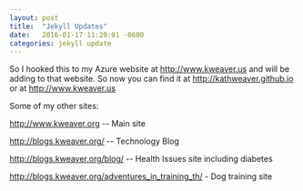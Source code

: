 ```yaml
---
layout: post
title:  "Jekyll Updates"
date:   2016-01-17 11:20:01 -0600
categories: jekyll update
---
```


So I hooked this to my Azure website at http://www.kweaver.us and will be adding to that website.  So now you can find it at http://kathweaver.github.io or at http://www.kweaver.us

Some of my other sites:

http://www.kweaver.org  -- Main site

http://blogs.kweaver.org/ -- Technology Blog

http://blogs.kweaver.org/blog/ -- Health Issues site including diabetes

http://blogs.kweaver.org/adventures_in_training_th/ - Dog training site
